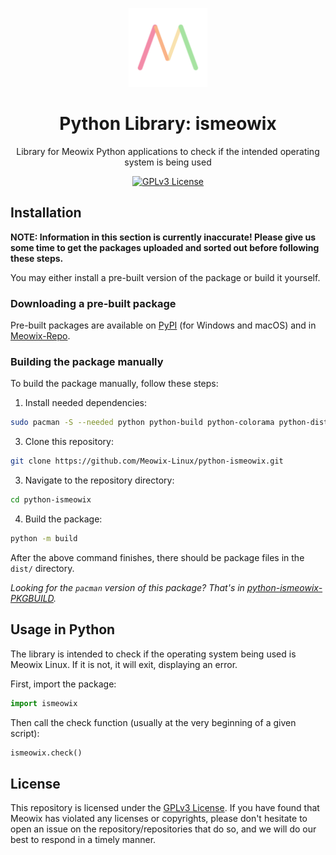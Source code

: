 <p align="center">
    <img src="https://github.com/Meowix-Linux/Meowix-ISO/blob/main/assets/meowix.svg?raw=true" width=25% height=25%>
</p>

<h1 align="center">Python Library: ismeowix</h1>

<p align="center">Library for Meowix Python applications to check if the intended operating system is being used</p>

<p align="center">
    <a href="https://www.gnu.org/licenses/gpl-3.0.en.html"><img alt="GPLv3 License" src="https://img.shields.io/badge/License-GPLv3-red.svg"></a>
</p>

## Installation

**NOTE: Information in this section is currently inaccurate! Please give us some time to get the packages uploaded and sorted out before following these steps.**

You may either install a pre-built version of the package or build it yourself.

### Downloading a pre-built package

Pre-built packages are available on [PyPI](https://pypi.org/project/ismeowix) (for Windows and macOS) and in [Meowix-Repo](https://github.com/Meowix-Linux/Meowix-Repo).

### Building the package manually

To build the package manually, follow these steps:

1. Install needed dependencies:

```bash
sudo pacman -S --needed python python-build python-colorama python-distro
```

3. Clone this repository:

```bash
git clone https://github.com/Meowix-Linux/python-ismeowix.git
```

3. Navigate to the repository directory:

```bash
cd python-ismeowix
```

4. Build the package:

```bash
python -m build
```

After the above command finishes, there should be package files in the `dist/` directory.

*Looking for the `pacman` version of this package? That's in [python-ismeowix-PKGBUILD](https://github.com/Meowix-Linux/python-ismeowix-PKGBUILD).*

## Usage in Python

The library is intended to check if the operating system being used is Meowix Linux. If it is not, it will exit, displaying an error.

First, import the package:

```python
import ismeowix
```

Then call the check function (usually at the very beginning of a given script):

```python
ismeowix.check()
```

## License

This repository is licensed under the [GPLv3 License](https://www.gnu.org/licenses/gpl-3.0.en.html). If you have found that Meowix has violated any licenses or copyrights, please don't hesitate to open an issue on the repository/repositories that do so, and we will do our best to respond in a timely manner.

